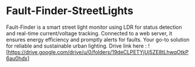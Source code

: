 # Fault-Finder-StreetLights
Fault-Finder is a smart street light monitor using LDR for status detection and real-time current/voltage tracking. Connected to a web server, it ensures energy efficiency and promptly alerts for faults. Your go-to solution for reliable and sustainable urban lighting.
Drive link here :
![https://drive.google.com/drive/u/0/folders/19deCLPETYjUj5ZE8tLhwqOtkP6au0hdx]
